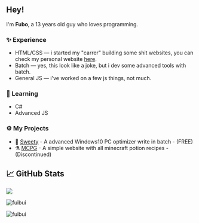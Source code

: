 ## Hey!
I'm **Fubo**, a 13 years old guy who loves programming.

### ✨ Experience
- HTML/CSS — i started my "carrer" building some shit websites, you can check my personal website [here](https://fubo.cf).
- Batch — yes, this look like a joke, but i dev some advanced tools with batch.
- General JS — i've worked on a few js things, not much.

### 📖 Learning
- C#
- Advanced JS

### ⚙️ My Projects
- 🔧 [Sweety](https://discord.gg/jsyFQckvbp) - A advanced Windows10 PC optimizer write in batch - (FREE)
- ⚗️ [MCPG](https://github.com/Fuibui/minecraft-potion-guide) - A simple website with all minecraft potion recipes - (Discontinued)

## &#x1f4c8; GitHub Stats

   <img align="center" src="https://github-readme-stats.vercel.app/api?username=Fuibui&count_private=true&show_icons=true&theme=dark&include_all_commits=true)" />
</a>
 <p><img align="center" src="https://github-readme-streak-stats.herokuapp.com/?user=Fuibui&theme=dark" alt="fuibui" /></p>
<a href="https://github.com/fuibui">
<p align="left"><img align="left" src="https://github-readme-stats.vercel.app/api/top-langs?username=fuibui&show_icons=true&locale=en&layout=compact&theme=dark" alt="fuibui" /></p>
 
 <br />

